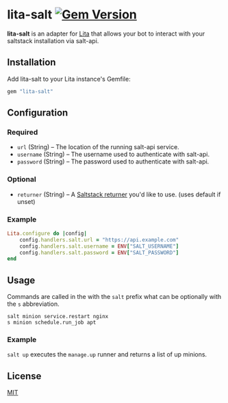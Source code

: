 # lita-salt [![Gem Version](https://badge.fury.io/rb/lita-salt.svg)](http://badge.fury.io/rb/lita-salt)

**lita-salt** is an adapter for [Lita](https://www.lita.io) that allows your bot to interact with your saltstack installation via salt-api.

## Installation

Add lita-salt to your Lita instance's Gemfile:

``` ruby
gem "lita-salt"
```

## Configuration

### Required

* `url` (String) – The location of the running salt-api service.
* `username` (String) – The username used to authenticate with salt-api.
* `password` (String) – The password used to authenticate with salt-api.

### Optional

* `returner` (String) – A [Saltstack returner](http://docs.saltstack.com/en/2014.7/ref/returners/all/) you'd like to use. (uses default if unset)

### Example

``` ruby
Lita.configure do |config|
    config.handlers.salt.url = "https://api.example.com"
    config.handlers.salt.username = ENV["SALT_USERNAME"]
    config.handlers.salt.password = ENV["SALT_PASSWORD"]
end
```

## Usage

Commands are called in the with the `salt` prefix what can be optionally with the `s` abbreviation.

```shell
salt minion service.restart nginx
s minion schedule.run_job apt
```

### Example

`salt up` executes the `manage.up` runner and returns a list of up minions.

## License

[MIT](http://opensource.org/licenses/MIT)
